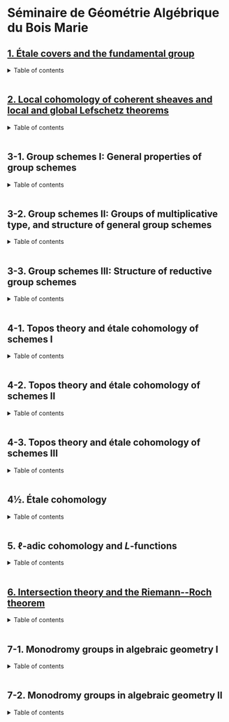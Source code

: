 # Séminaire de Géométrie Algébrique du Bois Marie

## [1. Étale covers and the fundamental group](SGA-1/index.html)

<details>
  <summary markdown="span">Table of contents
  </summary>

  - [ ] [Introduction](SGA-1/index.html) _(@thosgood)_

  - [I. Étale morphisms](SGA-1/I.html) _(@thosgood)_

  1. [x] [Basics of differential calculus](SGA-1/I.html#I.1)
  2. [x] [Quasi-finite morphisms](SGA-1/I.html#I.2)
  3. [x] [Unramified morphisms](SGA-1/I.html#I.3)
  4. [x] [Étale morphisms. Étale coverings](SGA-1/I.html#I.4)
  5. [x] [Fundamental property of étale morphisms](SGA-1/I.html#I.5)
  6. [x] [Application to étale extensions of complete local rings](SGA-1/I.html#I.6)
  7. [x] [Local construction of unramified and étale morphisms](SGA-1/I.html#I.7)
  8. [x] [Infinitesimal lifting of étale schemes. Applications to formal schemes](SGA-1/I.html#I.8)
  9. [x] [Invariance properties](SGA-1/I.html#I.9)
  10. [x] [Étale coverings of a normal scheme](SGA-1/I.html#I.10)
  11. [x] [Various addenda](SGA-1/I.html#I.11)

  - [II. Smooth morphisms: generalities, differential properties](SGA-1/II.html) _(@thosgood)_

  1. [x] [Generalities](SGA-1/II.html#II.1) _(2)_
  2. [ ] Some smoothness criteria for morphisms _(3)_
  3. [ ] Invariance properties _(1)_
  4. [ ] Differential properties of smooth morphisms _(17)_
  5. [ ] The case of a base field _(6)_

  - III. Smooth morphisms: extension properties

  1. [ ] Formally smooth homomorphisms _(4)_
  2. [ ] Characteristic lifting property of formally smooth homomorphisms _(5)_
  3. [ ] Local infinitesimal extension of morphisms in a smooth $S$-scheme _(2)_
  4. [ ] Local infinitesimal extension of smooth $S$-schemes _(1)_
  5. [ ] Global infinitesimal extension of morphisms _(7)_
  6. [ ] Global infinitesimal extension of smooth $S$-schemes _(5)_
  7. [ ] Application to the construction of smooth formal schemes and of smooth ordinary schemes over a complete local ring $A$ _(5)_

  - IV. Flat morphisms

  1. [ ] Syllogisms on flat modules _(3)_
  2. [ ] Faithfully flat modules _(3)_
  3. [ ] Relations to completion _(1)_
  4. [ ] Relations to free modules _(2)_
  5. [ ] Local flatness criteria _(5)_
  6. [ ] Flat morphisms and open sets _(5)_

  - V. The fundamental group: generalities

  0. [ ] Introduction _(1)_
  1. [ ] Preschemes with finite operator groups. Quotient preschemes _(5)_
  2. [ ] Decomposition groups and inertia groups. Étale case _(6)_
  3. [ ] Automorphisms and morphisms of étale coverings _(2)_
  4. [ ] Axiomatic conditions for a Galois theory _(9)_
  5. [ ] Galois categories _(7)_
  6. [ ] Exact functors from one Galois category to another _(6)_
  7. [ ] Case of preschemes _(3)_
  8. [ ] Case of a normal base prescheme _(1)_
  9. [ ] Case of non-connected preschemes: multi-Galois categories _(1)_

  - VI. Fibred categories and descent

  0. [ ] Introduction _(1)_
  1. [ ] Universes, categories, equivalence of categories _(2)_
  2. [ ] Categories over one another _(4)_
  3. [ ] Base change for categories over $\mathscr{E}$ _(6)_
  4. [ ] Fibred categories. Equivalence of $\mathscr{E}$-categories _(3)_
  5. [ ] Cartesian morphisms, inverse images, cartesian functors _(3)_
  6. [ ] Fibred categories and pre-fibred categories _(6)_
  7. [ ] Cloven categories over $\mathscr{E}$ _(5)_
  8. [ ] Cloven category defined by a pseudofunctor $\mathscr{E}^\circ\to\mathsf{Cat}$ _(4)_
  9. [ ] Example: cloven category defined by a functor $\mathscr{E}^\circ\to\mathsf{Cat}$. Categories split over $\mathscr{E}$ _(2)_
  10. [ ] Co-fibred categories, bi-fibred categories _(1)_
  11. [ ] Various examples _(7)_
  12. [ ] Functors on a cloven category _(5)_
  13. [ ] Bibliography _(1)_

  - ~~VII. (Does not exist)~~

  - VIII. Faithfully flat descent

  1. [ ] Descent for quasi-coherent modules _(7)_
  2. [ ] Descent for affine preschemes over one another _(1)_
  3. [ ] Descent of set-theoretic properties and finiteness properties of morphisms _(2)_
  4. [ ] Descent of topological properties _(5)_
  5. [ ] Descent of morphisms of preschemes _(6)_
  6. [ ] Applications to finite and quasi-finite morphisms _(3)_
  7. [ ] Effectiveness criteria for a descent data _(8)_
  8. [ ] Bibliography _(1)_

  - IX. Descent of étale morphisms. Applications to the fundamental group

  1. [ ] Reminders on étale morphisms _(3)_
  2. [ ] Submersive and universally submersive morphisms _(2)_
  3. [ ] Descent of étale morphisms of preschemes _(2)_
  4. [ ] Descent of étale preschemes: effectiveness criteria _(7)_
  5. [ ] Translation in terms of the fundamental group _(11)_
  6. [ ] A fundamental exact sequence. Descent by morphisms with relatively connected fibres _(7)_
  7. [ ] Bibliography _(1)_

  - X. Specialisation theory of the fundamental group

  1. [ ] Exact sequence of homotopy for a proper and separable morphism _(7)_
  2. [ ] Application to the existence theorem of sheaves: semi-continuity theorem for fundamental groups of fibres of a proper and separable morphism _(7)_
  3. [ ] Application to the purity theorem: continuity theorem for fundamental groups of fibres of a proper and simple morphism _(9)_
  4. [ ] Bibliography _(1)_

  - XI. Examples and addenda

  1. [ ] Projective spaces, unirational varieties _(1)_
  2. [ ] Abelian varieties _(4)_
  3. [ ] Projecting cones. Zariski's example _(2)_
  4. [ ] Exact sequence of cohomology _(7)_
  5. [ ] Particular cases of principal bundles _(3)_
  6. [ ] Applications to principal coverings: Kummer and Artinschreier theories _(8)_
  7. [ ] Bibliography _(1)_

  - XII. Algebraic geometry and analytic geometry

  1. [ ] Analytic space associated to a scheme _(4)_
  2. [ ] Comparison of properties of a scheme and the associated analytic space _(4)_
  3. [ ] Comparison of properties of morphisms _(6)_
  4. [ ] Cohomological comparison theorems and existence theorems _(6)_
  5. [ ] Comparison theorems for étale coverings _(11)_
  6. [ ] Bibliography _(1)_

  - XIII. Cohomological properties of sheaves of sets and of sheaves of non-commutative groups

  0. [ ] Reminders on the theory of stacks _(1)_
  1. [ ] Cohomological properness _(3)_
  2. [ ] Particular case of cohomological properness: relative normal crossing divisors _(26)_
  3. [ ] Cohomological properness and generic local acyclicity _(19)_
  4. [ ] Exact sequences of homotopy _(15)_
  5. [ ] Appendix I: Variations on Abhyankar's lemma _(8)_
  6. [ ] Appendix II: Finiteness theorem for direct images of stacks _(4)_
  7. [ ] Bibliography _(1)_

</details>
<br>


## [2. Local cohomology of coherent sheaves and local and global Lefschetz theorems](SGA-2/index.html)

<details>
  <summary markdown="span">Table of contents
  </summary>

  - [Introduction](SGA-2/index.html)

  - [I. Global and local cohomological invariants with respect to a closed subspace](SGA-2/)

  1. [ ] [The functors $\Gamma_Z$ and $\underline{\Gamma}_Z$](SGA-2/I.html#I.1) _(7)_
  2. [ ] The functors $H_Z^\bullet(X,F)$ and $\underline{H}_Z^\bullet(X,F)$ _(6)_

  - II. Applications to quasi-coherent sheaves on preschemes

  - [ ] Applications to quasi-coherent sheaves on preschemes _(8)_

  - III. Cohomological invariants and depth

  1. [ ] Reminders _(1)_
  2. [ ] Depth _(6)_
  3. [ ] Depth and topological properties _(9)_

  - IV. Dualising modules and dualising functors

  1. [ ] Generalities on functors of modules _(4)_
  2. [ ] Characterisation of exact functors _(1)_
  3. [ ] Study of the case where $T$ is left exact and $T(M)$ is of finite type for all $M$ _(3)_
  4. [ ] Dualising module. Dualising functor _(5)_
  5. [ ] Consequences of the theory of dualising modules _(5)_

  - V. Local duality and structure of the $H^i(M)$

  1. [ ] Complexes of homomorphisms _(3)_
  2. [ ] The local duality theorem for a local regular ring _(1)_
  3. [ ] Application to the structure of the $H^i(M)$ _(7)_

  - VI. The functors $\operatorname{Ext}(X;F,G)$ and $\underline{\operatorname{Ext}}(F,G)$

  1. [ ] Generalities _(3)_
  2. [ ] Application to quasi-coherent sheaves on preschemes _(2)_

  - VII. Nullity criteria. Coherence conditions for the sheaves $\underline{\operatorname{Ext}}(F,G)$

  1. [ ] Study of $i<n$ _(5)_
  2. [ ] Study of $i>n$ _(2)_

  - VIII. Finiteness theorem

  1. [ ] Bi-duality spectral sequence _(5)_
  2. [ ] Finiteness theorem _(7)_
  3. [ ] Applications _(3)_

  - IX. Algebraic geometry and formal geometry

  1. [ ] Comparison theorem _(8)_
  2. [ ] Existence theorem _(4)_

  - X. Applications to the fundamental group

  1. [ ] Comparison of $\mathsf{Et}(\widehat{X})$ with $\mathsf{Et}(Y)$ _(1)_
  2. [ ] Comparison of $\mathsf{Et}(Y)$ with $\mathsf{Et}(U)$, for varying $U$ _(5)_
  3. [ ] Comparison of $\pi_1(X)$ with $\pi_1(U)$ _(7)_

  - XI. Applications to the Picard group

  1. [ ] Comparison of $\operatorname{Pic}(\widehat{X})$ with $\operatorname{Pic}(Y)$ _(1)_
  2. [ ] Comparison of $\operatorname{Pic}(Y)$ with $\operatorname{Pic}(U)$, for varying $U$ _(5)_
  3. [ ] Comparison of $\mathsf{P}(X)$ with $\mathsf{P}(U)$ _(7)_

  - XII. Applications to projective algebraic schemes

  1. [ ] Projective duality theorem and finiteness theorem _(7)_
  2. [ ] Lefschetz theory for a projective morphism: Grauert's comparison theorem _(4)_
  3. [ ] Lefschetz theory for a projective morphism: existence theorem _(7)_
  4. [ ] Formal completion and normal flatness _(10)_
  5. [ ] Universal finiteness conditions for a non-proper morphism _(8)_

  - XIII. Problems and conjectures

  1. [ ] Links between local and global results. Affine problems relating to duality _(4)_
  2. [ ] Problems relating to $\pi_0$: local Bertini theorems _(5)_
  3. [ ] Problems relating to $\pi_1$ _(2)_
  4. [ ] Problems relating to higher $\pi_i$: local and global Lefschetz theorems for complex analytic spaces _(6)_
  5. [ ] Problems relating to local Picard groups _(5)_
  6. [ ] Comments _(7)_

  - XIV. Depth and Lefschetz theorems in étale cohomology

  1. [ ] Cohomological and homotopic depth _(30)_
  2. [ ] Technical lemmas _(7)_
  3. [ ] Converse of the affine Lefschetz theorem _(12)_
  4. [ ] Main theorem and variations _(21)_
  5. [ ] Geometric depth _(6)_
  6. [ ] Open questions _(5)_

</details>
<br>


## 3-1. Group schemes I: General properties of group schemes

<details>
  <summary markdown="span">Table of contents
  </summary>

  - I. Algebraic structures. Group cohomology

  1. [ ] Generalities _(12)_
  2. [ ] Algebraic structures _(7)_
  3. [ ] Category of $\mathcal{O}$-modules, category of $G$-$\mathcal{O}$-modules _(2)_
  4. [ ] Algebraic structures in the category of preschemes _(15)_
  5. [ ] Group cohomology _(6)_

  - II. Tangent bundles. Lie algebras

  1. [ ] $\underline{\operatorname{Hom}}_{Z/S}(X,Y)$ functors _(2)_
  2. [ ] The preschemes $I_S(M)$ _(3)_
  3. [ ] The tangent bundle, the (E) condition _(11)_
  4. [ ] Tangent space of a group. Lie algebras _(15)_
  5. [ ] Calculation of some Lie algebras _(6)_
  6. [ ] Various remarks _(3)_

  - III. Infinitesimal extensions

  0. [ ] Reminders from SGA 1 III. Various remarks _(15)_
  1. [ ] Extensions and cohomology _(12)_
  2. [ ] Infinitesimal extensions of a morphism of group preschemes _(9)_
  3. [ ] Infinitesimal extensions of a group prescheme _(6)_
  4. [ ] Infinitesimal extensions of closed subgroups _(32)_

  - IV. Topologies and sheaves

  1. [ ] Universal effective epimorphisms  _(6)_
  2. [ ] Descent morphisms _(5)_
  3. [ ] Universal effective equivalence relations _(14)_
  4. [ ] Topologies and sheaves _(43)_
  5. [ ] Passage to the quotient and algebraic structures _(10)_
  6. [ ] Topologies in the category of schemes _(12)_

  - V. Construction of quotient preschemes

  1. [ ] $\mathcal{C}$-groupoids _(4)_
  2. [ ] Examples of $\mathcal{C}$-groupoids _(2)_
  3. [ ] Some syllogisms for $\mathcal{C}$-groupoids _(5)_
  4. [ ] Passage to the quotient by a finite and flat equivalence prerelation _(5)_
  5. [ ] Passage to the quotient by a finite and flat equivalence relation _(4)_
  6. [ ] Passage to the quotient when there exists a quasi-section _(5)_
  7. [ ] Passage to the quotient by a proper and flat equivalence prerelation _(5)_
  8. [ ] Passage to the quotient by a flat and non-necessarily proper equivalence prerelation _(3)_
  9. [ ] Elimination of Noetherian hypotheses _(3)_

  - VIa. Generalities on algebraic groups

  0. [ ] Preliminary remarks _(4)_
  1. [ ] Local properties of an $A$-group of locally finite type _(4)_
  2. [ ] Connected components of an $A$-group of locally finite type _(5)_
  3. [ ] Construction of quotient groups: case of groups of finite type _(6)_
  4. [ ] Construction of quotient groups: general case _(6)_
  5. [ ] Addenda _(5)_

  - VIb. Generalities on group preschemes

  1. [ ] Morphisms of groups of locally finite type over a field _(9)_
  2. [ ] "Open properties" of groups and morphisms of groups of locally finite presentation _(12)_
  3. [ ] Identity component of a group of locally finite presentation _(7)_
  4. [ ] Dimension of fibres of groups of locally finite presentation _(4)_
  5. [ ] Separation of groups and homogeneous spaces _(6)_
  6. [ ] Sub-functors and group sub-preschemes _(5)_
  7. [ ] Generated subgroups; commutator group _(12)_
  8. [ ] Solvable and nilpotent group preschemes _(5)_
  9. [ ] Quotient sheaves _(6)_
  10. [ ] Passage to the projective limit for group preschemes and operator group preschemes _(11)_
  11. [ ] Affine group preschemes _(16)_

  - VIIa. Infinitesimal study of group schemes: differential operators and Lie $p$-algebras

  1. [ ] Differential operators _(5)_
  2. [ ] Invariant differential operators on group preschemes _(7)_
  3. [ ] Coalgebras and Cartier duality _(10)_
  4. [ ] "Frobeniuseries" _(11)_
  5. [ ] Lie $p$-algebras _(9)_
  6. [ ] Lie $p$-algebras of a group $S$-prescheme _(7)_
  7. [ ] Radicial groups of height $1$ _(8)_
  8. [ ] Case of a base field _(6)_

  - VIIb. Infinitesimal study of group schemes: formal groups

  0. [ ] Reminders on pseudocompact rings and modules _(15)_
  1. [ ] Formal varieties over a pseudocompact ring _(20)_
  2. [ ] Generalities on formal groups _(19)_
  3. [ ] Phenomena particular to characteristic $0$ _(10)_
  4. [ ] Phenomena particular to characteristic $p>0$ _(10)_
  5. [ ] Homogeneous spaces of infinitesimal formal groups over a field _(13)_

</details>
<br>


## 3-2. Group schemes II: Groups of multiplicative type, and structure of general group schemes

<details>
  <summary markdown="span">Table of contents
  </summary>

  - VIII. Diagonalisable groups

  1. [ ] Biduality _(5)_
  2. [ ] Scheme-theoretic properties of diagonalisable groups _(1)_
  3. [ ] Exactness properties of the functor $D_S$ _(4)_
  4. [ ] Torsors under a diagonalisable group _(4)_
  5. [ ] Quotient of an affine scheme by a diagonalisable group acting freely _(5)_
  6. [ ] Essentially free morphisms, and representability of certain functors of the form $\prod_{Y/S}Z/Y$ _(5)_
  7. [ ] Appendix: Monomorphisms of group preschemes _(25)_

  - IX. Groups of multiplicative type: homomorphisms to a group scheme

  1. [ ] Definitions _(3)_
  2. [ ] Extension of certain properties of diagonalisable groups to groups of multiplicative type _(6)_
  3. [ ] Infinitesimal properties: lifting and conjugation theorem _(4)_
  4. [ ] Density theorem _(8)_
  5. [ ] Central homomorphisms of groups of multiplicative type _(5)_
  6. [ ] Monomorphisms of groups of multiplicative type and canonical factorisation of a homomorphism of such a group _(5)_
  7. [ ] Algebraicity of formal homomorphisms to an affine group _(6)_
  8. [ ] Subgroups, quotient groups, and extensions of groups of multiplicative type over a field _(3)_

  - X. Characterisation and classification of group of multiplicative types

  1. [ ] Classification of isotrivial groups: case of a base field _(4)_
  2. [ ] Infinitesimal variations of structure _(5)_
  3. [ ] Infinitesimal finite variations of structure: case of a complete base ring _(6)_
  4. [ ] Case of an arbitrary base. Quasi-isotriviality theorem _(6)_
  5. [ ] Scheme of homomorphisms from one multiplicative type group to another. Twisted constant groups and groups of multiplicative type _(8)_
  6. [ ] Infinite principal Galois coverings and the enlarged fundamental group _(6)_
  7. [ ] Classification of twisted constant preschemes and finite groups of multiplicative type in terms of the enlarged fundamental group _(4)_
  8. [ ] Appendix: Elimination of certain affine hypotheses _(11)_

  - XI. Representability criteria. Applications to multiplicative subgroups of affine group schemes

  0. [ ] Introduction _(1)_
  1. [ ] Reminders on smooth, étale, and unramified morphisms _(9)_
  2. [ ] Examples of formally smooth functors extracted from the theory of groups of multiplicative type _(4)_
  3. [ ] Auxiliary results on representability _(16)_
  4. [ ] Scheme of subgroups of multiplicative type of an affine smooth group _(7)_
  5. [ ] First corollaries of the representability theorem _(7)_
  6. [ ] On a rigidity property for homomorphisms of certain group schemes, and the representability of certain transporters _(9)_

  - XII. Maximal toruses, Weyl group, Cartan subgroup, reductive centre of smooth and affine group schemes

  1. [ ] Maximal toruses _(1)_
  2. [ ] The Weyl group _(10)_
  3. [ ] Cartan subgroups _(5)_
  4. [ ] The reductive centre _(2)_
  5. [ ] Application to the scheme of subgroups of multiplicative type _(12)_
  6. [ ] Maximal toruses and Cartan subgroups of not-necessarily affine algebraic groups (over an algebraically closed base field) _(6)_
  7. [ ] Application to non-necessarily affine smooth group preschemes _(23)_
  8. [ ] Semi-simple elements, union and intersection of maximal toruses in non-necessarily affine group schemes _(2)_

  - XIII. Regular elements of algebraic groups and of Lie algebras

  1. [ ] An auxiliary lemma on varieties with operators _(4)_
  2. [ ] Density theorem and the theory of regular points of $G$ _(16)_
  3. [ ] Case of a prescheme over an arbitrary base _(7)_
  4. [ ] Lie algebras over a field: rank, regular elements, Cartan sub-algebras _(7)_
  5. [ ] Case of the Lie algebra of a smooth algebraic group: density theorem _(8)_
  6. [ ] Cartan sub-algebras and subgroups of type (C), with respect to a smooth algebraic group _(5)_

  - XIV. Regular elements (continued). Applications to algebraic groups

  1. [ ] Construction of Cartan subgroups and maximal toruses for a smooth algebraic group _(3)_
  2. [ ] Lie algebras on an arbitrary prescheme: regular sections and Cartan sub-algebras _(13)_
  3. [ ] Subgroups of type (C) of group preschemes over an arbitrary prescheme _(11)_
  4. [ ] Digression on Borel subgroups _(7)_
  5. [ ] Relations between Cartan subgroups and Cartan sub-algebras _(4)_
  6. [ ] Applications to the structure of algebraic groups _(8)_
  7. [ ] Appendix: Existence of regular elements over finite fields _(7)_

  - XV. Addenda on sub-toruses of group preschemes. Application to smooth groups

  0. [ ] Introduction _(1)_
  1. [ ] Lifting finite subgroups _(7)_
  2. [ ] Infinitesimal lifting of sub-toruses _(17)_
  3. [ ] Characterisation of a sub-torus by its underlying set _(24)_
  4. [ ] Characterisation of a sub-torus $T$ by the subgroups $_{n}T$ _(11)_
  5. [ ] Representability of the functor: smooth subgroups identical to their connected normaliser _(13)_
  6. [ ] Functor of Cartan subgroups and functor of parabolic subgroups _(13)_
  7. [ ] Cartan subgroups of a smooth group _(14)_
  8. [ ] Representability criteria of the functor of sub-toruses of a smooth group _(25)_

  - XVI. Groups of unipotent rank zero

  1. [ ] An immersion criterion _(19)_
  2. [ ] Representability theorem for quotients _(7)_
  3. [ ] Groups with flat centre _(10)_
  4. [ ] Groups with affine fibres, of unitpotent rank zero _(4)_
  5. [ ] Application to reductive and semi-simple groups _(3)_
  6. [ ] Applications: extension of certain rigidity properties of toruses of groups of unipotent rank zero _(5)_

  - XVII. Unipotent algebraic groups. Extensions between unipotent groups and group of multiplicative types

  0. [ ] Some notation _(2)_
  1. [ ] Definition of unipotent algebraic groups _(4)_
  2. [ ] First properties of unipotent groups _(9)_
  3. [ ] Unipotent groups acting on a vector space _(10)_
  4. [ ] Characterisation of unipotent groups _(16)_
  5. [ ] Extension of a group of multiplicative type by a unipotent group _(29)_
  6. [ ] Extension of a unipotent group by a group of multiplicative type _(9)_
  7. [ ] Nilpotent affine algebraic groups _(7)_
  8. [ ] Appendix I: Hochschild cohomology and extensions of algebraic groups _(5)_
  9. [ ] Appendix II: Reminders and addenda on radicial groups _(4)_
  10. [ ] Appendix III: Remarks and addenda for chapters XV, XVI, and XVII _(5)_

  - XVIII. Weil's theorem on the construction of a group from a rational law

  0. [ ] Introduction _(1)_
  1. [ ] "Reminders" on rational maps _(2)_
  2. [ ] Local determination of a morphism of groups _(4)_
  3. [ ] Construction of a group from a rational law _(15)_

</details>
<br>


## 3-3. Group schemes III: Structure of reductive group schemes

<details>
  <summary markdown="span">Table of contents
  </summary>

  - XIX. Reductive groups: generalities

  1. [ ] Reminders on groups over an algebraically closed field _(9)_
  2. [ ] Reductive group schemes: definitions and first properties _(5)_
  3. [ ] Roots and root systems of reductive group schemes _(4)_
  4. [ ] Roots and vector group schemes _(6)_
  5. [ ] An instructive example
  6. [ ] Local existence of maximal toruses. The Weyl group _(4)_

  - XX. Reductive groups of semi-simple rank 1

  1. [ ] Elementary systems. The groups $P_r$ and $P_{-r}$ _(12)_
  2. [ ] Structure of elementary systems _(13)_
  3. [ ] The Weyl group _(11)_
  4. [ ] The isomorphism theorem _(2)_
  5. [ ] Examples of elementary systems, applications _(7)_
  6. [ ] Generators and relations for an elementary system _(5)_

  - XXI. Radicial data

  1. [ ] Generalities _(7)_
  2. [ ] Relations between two roots _(5)_
  3. [ ] Simple roots, positive roots _(20)_
  4. [ ] Reduced raditical data of semi-simple rank $2$ _(4)_
  5. [ ] The Weyl group: generators and relations _(6)_
  6. [ ] Morphisms of radicial data _(17)_
  7. [ ] Structure _(12)_

  - XXII. Reductive groups: split groups, subgroups, quotient groups

  1. [ ] Roots and coroots. Split groups and radicial data _(9)_
  2. [ ] Existence of split groups. Type of a reductive group _(3)_
  3. [ ] The Weyl group _(3)_
  4. [ ] Homomorphisms of split groups _(16)_
  5. [ ] Subgroups of type (R) _(64)_
  6. [ ] The derived group _(12)_

  - XXIII. Reductive groups: uniticity of pinned groups

  1. [ ] Pinnings _(8)_
  2. [ ] Generators and relations for a pinned group _(14)_
  3. [ ] Groups of semi-simple rank $2$ _(20)_
  4. [ ] Uniqueness of pinned groups: fundamental theorem _(8)_
  5. [ ] Corollaries of the fundamental theorem _(5)_
  6. [ ] Chevalley systems _(5)_

  - XXIV. Automorphisms of reductive groups

  - XXV. Existence theorem

  - XXVI Parabolic subgroups of reductive groups

</details>
<br>


## 4-1. Topos theory and étale cohomology of schemes I

<details>
  <summary markdown="span">Table of contents
  </summary>

  - I. Presheaves

  - II. Topologies and sheaves

  - III. Functoriality of categories of sheaves

  - IV. Toposes

</details>
<br>


## 4-2. Topos theory and étale cohomology of schemes II

<details>
  <summary markdown="span">Table of contents
  </summary>

  - V. Cohomology in toposes

  - Vb. Techniques for cohomological descent

  - VI. Finiteness conditions. Fibred toposes and sites. Applications to questions of passing to the limit

  - VII. Étale site and topos of a scheme

  - VIII. Fibred functors, supports, cohomological study of finite morphisms

</details>
<br>


## 4-3. Topos theory and étale cohomology of schemes III

<details>
  <summary markdown="span">Table of contents
  </summary>

  - IX. Constructible sheaves. Cohomology of an algebraic curve

  - X. Cohomological dimension: first results

  - XI. Comparison with classical cohomology: the case of a smooth prescheme

  - XII. Base change theorem for a proper morphism

  - XIII. Base change theorem for a proper morphism: end of proof

  - XIV. Finiteness theorem for a proper morphism; cohomological dimension of affine algebraic schemes

  - XV. Acyclic morphisms

  - XVI. Base change theorem for a smooth morphism, and applications

  - XVII. Cohomology with proper support

  - XVIII. The global duality formula

  - XIX. Cohomology of excellent preschemes of equal characteristic

</details>
<br>


## 4½. Étale cohomology

<details>
  <summary markdown="span">Table of contents
  </summary>

  - 0. An Ariadne's thread for SGA 4, SGA 4½, and SGA 5

  - 1. Étale cohomology: starting points

  - 2. Relation to the trace formula

  - 3. $L$-functions modulo $\ell^n$ and modulo $p$

  - 4. Cohomology class associated to a cycle

  - 5. Duality

  - 6. Applications of the trace formula to trigonometric sums

  - 7. Finiteness theorems in $\ell$-adic cohomology

  - 8. Derived categories

</details>
<br>


## 5. $\ell$-adic cohomology and $L$-functions

<details>
  <summary markdown="span">Table of contents
  </summary>

  - I. Dualising complexes

  - ~~II. (Does not exist)~~

  - III. The Lefschetz formula

  - IIIb. Calculations of local terms

  - ~~IV. (Does not exist)~~

  - V. $J$-adic projective systems

  - VI. $\ell$-adic cohomology

  - VII. Cohomology of some classical schemes; cohomological theory of Chern classes

  - VIII. Groups of classes of abelian and triangulated categories, perfect complexes

  - ~~IX. (Does not exist)~~

  - X. The Euler--Poincaré formula in étale cohomology

  - ~~XI. (Does not exist)~~

  - XII. The Nielsen--Wecken and Lefschetz formulas in algebraic geometry

  - ~~XIII. (Does not exist)~~

  - XIV. The Frobenius morphism, and rationality of $L$-functions

</details>
<br>


## [6. Intersection theory and the Riemann--Roch theorem](SGA-6/index.html)

<details>
  <summary markdown="span">Table of contents
  </summary>

  - [0. Outline of a programme for an intersection theory / Classes of sheaves and the Riemann--Roch theorem](SGA-6/zero.html)

  - [I. Generalities on finiteness conditions in derived categories](SGA-6/I.html)

  0. [x] [Introduction](SGA-6/I.html#I.0)
  1. [ ] [Preliminary definitions](SGA-6/I.html#I.1)

  - II. Existence of global resolutions

  - III. Relative finiteness conditions

  - IV. Grothendieck groups of ringed toposes

  - V. Generalities on $\lambda$-rings

  - VI. $K^\bullet$ of a projective bundle: calculations and consequences

  - VII. Regular immersions and calculation of $K^\bullet$ of a blown-up scheme

  - VIII. The Riemann--Roch theorem

  - IX. Some calculations of $K$ groups

  - X. Formalism of intersections on proper algebraic schemes

  - ~~XI. (Does not exist)~~

  - XII. Relative representability theorem for the Picard functor

  - XIII. Finiteness theorems for the Picard functor

  - XIV. Open problems in intersection theory

</details>
<br>


## 7-1. Monodromy groups in algebraic geometry I

<details>
  <summary markdown="span">Table of contents
  </summary>

  - I. Summary of the first talks by A. Grothendieck

  - II. Finiteness properties of the fundamental group

  - ~~III. (Does not exist)~~

  - ~~IV. (Does not exist)~~

  - ~~V. (Does not exist)~~

  - VI. Formal deformation theory

  - VII. Bi-extension of sheaves of groups

  - VIII. Addenda on bi-extensions. General properties of bi-extensions of group schemes

  - IX. Néron models and monodromy

</details>
<br>


## 7-2. Monodromy groups in algebraic geometry II

<details>
  <summary markdown="span">Table of contents
  </summary>

  - X. Intersections on regular surfaces

  - XI. Cohomology of complete intersections

  - XII. Quadrics

  - XIII. Formalism of vanishing cycles

  - XIV. Comparison with transcendental theory

  - XV. The Picard--Lefschetz formula

  - XVI. The Milnor formula

  - XVII. Lefschetz pencils: existence theorem

  - XVIII. Cohomological study of Lefschetz pencils

  - XIX. Noether's theorem

  - XX Griffiths's theorem

  - XXI. Level of cohomology of complete intersections

  - XXII. Congruence formula for the 𝜻-function

</details>
<br>
